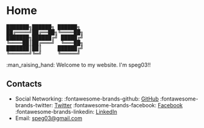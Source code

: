 # Home

<div>
<pre style="line-height: 1em;">
███████╗██████╗ ██████╗
██╔════╝██╔══██╗╚════██╗
███████╗██████╔╝ █████╔╝
╚════██║██╔═══╝  ╚═══██╗
███████║██║     ██████╔╝
╚══════╝╚═╝     ╚═════╝
</pre>
<!-- http://patorjk.com/software/taag/#p=display&f=ANSI%20Shadow&t=SP3 -->
</div>

:man_raising_hand: Welcome to my website. I'm speg03!!

## Contacts

* Social Networking:
    :fontawesome-brands-github: [GitHub](https://github.com/speg03)
    :fontawesome-brands-twitter: [Twitter](https://twitter.com/speg03)
    :fontawesome-brands-facebook: [Facebook](https://www.facebook.com/speg03)
    :fontawesome-brands-linkedin: [LinkedIn](https://www.linkedin.com/in/speg03)
* Email: [speg03@gmail.com](mailto:speg03@gmail.com)
